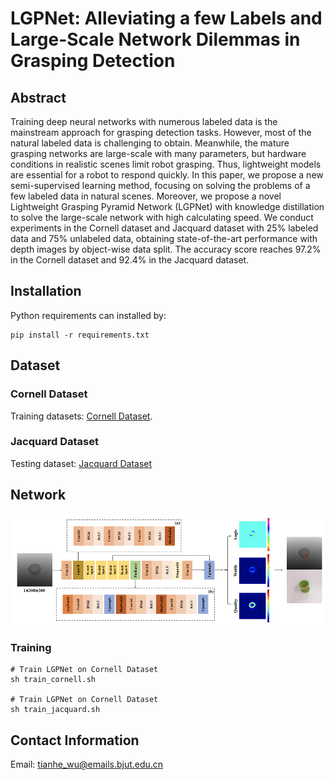 # LGPNet: Alleviating a few Labels and Large-Scale Network Dilemmas in Grasping Detection

## Abstract
Training deep neural networks with numerous labeled data is the mainstream approach for grasping detection tasks. However, most of the natural labeled data is challenging to obtain. Meanwhile, the mature grasping networks are large-scale with many parameters, but hardware conditions in realistic scenes limit robot grasping. Thus, lightweight models are essential for a robot to respond quickly. In this paper, we propose a new semi-supervised learning method, focusing on solving the problems of a few labeled data in natural scenes. Moreover, we propose a novel Lightweight Grasping Pyramid Network (LGPNet) with knowledge distillation to solve the large-scale network with high calculating speed. We conduct experiments in the Cornell dataset and Jacquard dataset with 25% labeled data and 75% unlabeled data, obtaining state-of-the-art performance with depth images by object-wise data split. The accuracy score reaches 97.2% in the Cornell dataset and 92.4% in the Jacquard dataset.

## Installation
Python requirements can installed by:
```shell
pip install -r requirements.txt
```

## Dataset
### Cornell Dataset
Training datasets: [Cornell Dataset](https://www.kaggle.com/oneoneliu/cornell-grasp). 
### Jacquard Dataset
Testing dataset: [Jacquard Dataset](https://jacquard.liris.cnrs.fr/)

## Network
![result](./images/LGPNet.png)

### Training

```shell
# Train LGPNet on Cornell Dataset
sh train_cornell.sh

# Train LGPNet on Cornell Dataset
sh train_jacquard.sh
```

## Contact Information

Email: tianhe_wu@emails.bjut.edu.cn




